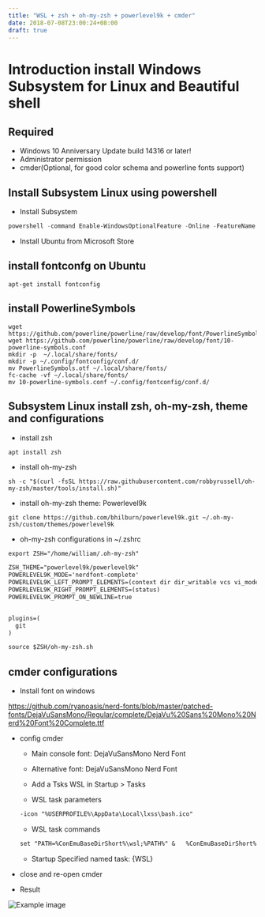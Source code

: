 ```yaml
---
title: "WSL + zsh + oh-my-zsh + powerlevel9k + cmder"
date: 2018-07-08T23:00:24+08:00
draft: true
---
```

# Introduction install Windows Subsystem for Linux and Beautiful shell

## Required

- Windows 10 Anniversary Update build 14316 or later!
- Administrator permission
- cmder(Optional, for good color schema and powerline fonts support)

## Install Subsystem Linux using powershell

- Install Subsystem

```powershell
powershell -command Enable-WindowsOptionalFeature -Online -FeatureName Microsoft-Windows-Subsystem-Linux
```

- Install Ubuntu from Microsoft Store

## install fontconfg on Ubuntu

```shell
apt-get install fontconfig
```

## install PowerlineSymbols

```shell
wget https://github.com/powerline/powerline/raw/develop/font/PowerlineSymbols.otf
wget https://github.com/powerline/powerline/raw/develop/font/10-powerline-symbols.conf
mkdir -p  ~/.local/share/fonts/
mkdir -p ~/.config/fontconfig/conf.d/
mv PowerlineSymbols.otf ~/.local/share/fonts/
fc-cache -vf ~/.local/share/fonts/
mv 10-powerline-symbols.conf ~/.config/fontconfig/conf.d/
```

## Subsystem Linux install zsh, oh-my-zsh, theme and configurations

- install zsh

```shell
apt install zsh
```

- install oh-my-zsh

```shell
sh -c "$(curl -fsSL https://raw.githubusercontent.com/robbyrussell/oh-my-zsh/master/tools/install.sh)"
```

- install oh-my-zsh theme: Powerlevel9k

```shell
git clone https://github.com/bhilburn/powerlevel9k.git ~/.oh-my-zsh/custom/themes/powerlevel9k
```

- oh-my-zsh configurations in ~/.zshrc

```txt
export ZSH="/home/william/.oh-my-zsh"

ZSH_THEME="powerlevel9k/powerlevel9k"
POWERLEVEL9K_MODE='nerdfont-complete'
POWERLEVEL9K_LEFT_PROMPT_ELEMENTS=(context dir dir_writable vcs vi_mode)
POWERLEVEL9K_RIGHT_PROMPT_ELEMENTS=(status)
POWERLEVEL9K_PROMPT_ON_NEWLINE=true


plugins=(
  git
)

source $ZSH/oh-my-zsh.sh
```

## cmder configurations

- Install font on windows

https://github.com/ryanoasis/nerd-fonts/blob/master/patched-fonts/DejaVuSansMono/Regular/complete/DejaVu%20Sans%20Mono%20Nerd%20Font%20Complete.ttf

- config cmder
  - Main console font: DejaVuSansMono Nerd Font

  - Alternative font: DejaVuSansMono Nerd Font

  - Add a Tsks WSL in Startup > Tasks

  - WSL task parameters

  ```txt
  -icon "%USERPROFILE%\AppData\Local\lxss\bash.ico"
  ```

  - WSL task commands

  ```txt
  set "PATH=%ConEmuBaseDirShort%\wsl;%PATH%" &   %ConEmuBaseDirShort%\conemu-cyg-64.exe --wsl -cur_console:pm   -t zsh -l
  ```

  - Startup Specified named task: {WSL}

- close and re-open cmder

- Result

![Example image](/img/oh-my-zsh.png)